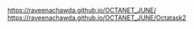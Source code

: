  https://raveenachawda.github.io/OCTANET_JUNE/
 https://raveenachawda.github.io/OCTANET_JUNE/Octatask2
